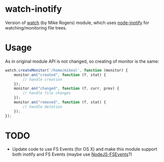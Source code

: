 watch-inotify
=============

Version of [watch](https://github.com/mikeal/watch) (by Mike Rogers) module, which uses [node-inotify](https://github.com/c4milo/node-inotify) for watching/monitoring file trees.

Usage
=============

As in original module API is not changed, so creating of monitor is the same:

```javascript
watch.createMonitor('/home/mikeal', function (monitor) {
	monitor.on("created", function (f, stat) {
		// handle creation
	});
	monitor.on("changed", function (f, curr, prev) {
		// handle file changes
	});
	monitor.on("removed", function (f, stat) {
		// handle deletion
	});
});
```

TODO
============
* Update code to use FS Events (for OS X) and make this module support both inotify and FS Events (maybe use [NodeJS-FSEvents](https://github.com/phidelta/NodeJS-FSEvents)?)